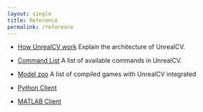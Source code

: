 ```yaml
---
layout: single
title: Reference
permalink: /reference
---
```

- [How UnrealCV work](how_does_it_work) Explain the architecture of UnrealCV.

- [Command List](commands.html) A list of available commands in UnrealCV.

- [Model zoo](model_zoo.html) A list of compiled games with UnrealCV integrated

- [Python Client](client.html#python)

- [MATLAB Client](client.html#matlab)

